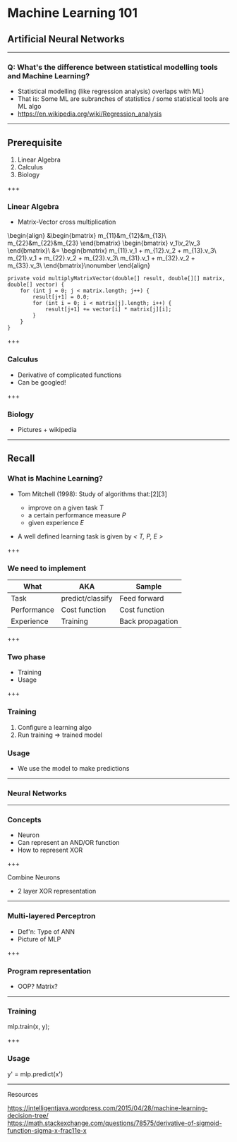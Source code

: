 # Machine Learning 101
## Artificial Neural Networks

---
### Q: What's the difference between statistical modelling tools and Machine Learning?
* Statistical modelling (like regression analysis) overlaps with ML)
* That is: Some ML are subranches of statistics / some statistical tools are ML algo
* https://en.wikipedia.org/wiki/Regression_analysis

---
## Prerequisite

1. Linear Algebra
2. Calculus
3. Biology

+++
### Linear Algebra

* Matrix-Vector cross multiplication

\begin{align}
&\begin{bmatrix}
m_{11}&m_{12}&m_{13}\\
m_{22}&m_{22}&m_{23}
\end{bmatrix}
\begin{bmatrix}
v_1\\v_2\\v_3
\end{bmatrix}\\
&=
\begin{bmatrix}
m_{11}.v_1 + m_{12}.v_2 + m_{13}.v_3\\
m_{21}.v_1 + m_{22}.v_2 + m_{23}.v_3\\
m_{31}.v_1 + m_{32}.v_2 + m_{33}.v_3\\
\end{bmatrix}\nonumber
\end{align}

```
private void multiplyMatrixVector(double[] result, double[][] matrix, double[] vector) {
    for (int j = 0; j < matrix.length; j++) {
        result[j+1] = 0.0;
        for (int i = 0; i < matrix[j].length; i++) {
            result[j+1] += vector[i] * matrix[j][i];
        }
    }
}
```

+++
### Calculus

* Derivative of complicated functions
* Can be googled!

+++
### Biology
* Pictures + wikipedia

---
## Recall
### What is Machine Learning?

* Tom Mitchell (1998): Study of algorithms that:[2][3]
    * improve on a given task _T_
    * a certain performance measure _P_
    * given experience _E_

* A well defined learning task is given by _< T, P, E >_

+++
### We need to implement
| What        | AKA              | Sample           |
| ----------- | ---------------- | ---------------- |
| Task        | predict/classify | Feed forward     |
| Performance | Cost function    | Cost function    |
| Experience  | Training         | Back propagation |

+++
### Two phase

* Training
* Usage

+++
### Training
1. Configure a learning algo
2. Run training => trained model

### Usage
* We use the model to make predictions

---
### Neural Networks

---
### Concepts

* Neuron
* Can represent an AND/OR function
* How to represent XOR

+++

Combine Neurons

* 2 layer XOR representation

---

### Multi-layered Perceptron

* Def'n: Type of ANN
* Picture of MLP

+++

### Program representation

* OOP? Matrix?

---

### Training

mlp.train(x, y);

+++

### Usage

y' = mlp.predict(x')


---
Resources

https://intelligentjava.wordpress.com/2015/04/28/machine-learning-decision-tree/
https://math.stackexchange.com/questions/78575/derivative-of-sigmoid-function-sigma-x-frac11e-x